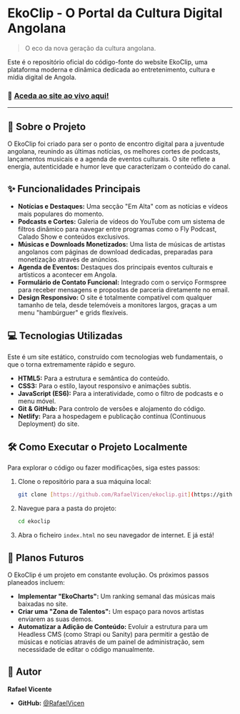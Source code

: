 # EkoClip - O Portal da Cultura Digital Angolana

> O eco da nova geração da cultura angolana.

Este é o repositório oficial do código-fonte do website EkoClip, uma plataforma moderna e dinâmica dedicada ao entretenimento, cultura e mídia digital de Angola.

### 🚀 [Aceda ao site ao vivo aqui!](https://ekoclip.netlify.app/)

---

## 📝 Sobre o Projeto

O EkoClip foi criado para ser o ponto de encontro digital para a juventude angolana, reunindo as últimas notícias, os melhores cortes de podcasts, lançamentos musicais e a agenda de eventos culturais. O site reflete a energia, autenticidade e humor leve que caracterizam o conteúdo do canal.

## ✨ Funcionalidades Principais

* **Notícias e Destaques:** Uma secção "Em Alta" com as notícias e vídeos mais populares do momento.
* **Podcasts e Cortes:** Galeria de vídeos do YouTube com um sistema de filtros dinâmico para navegar entre programas como o Fly Podcast, Calado Show e conteúdos exclusivos.
* **Músicas e Downloads Monetizados:** Uma lista de músicas de artistas angolanos com páginas de download dedicadas, preparadas para monetização através de anúncios.
* **Agenda de Eventos:** Destaques dos principais eventos culturais e artísticos a acontecer em Angola.
* **Formulário de Contato Funcional:** Integrado com o serviço Formspree para receber mensagens e propostas de parceria diretamente no email.
* **Design Responsivo:** O site é totalmente compatível com qualquer tamanho de tela, desde telemóveis a monitores largos, graças a um menu "hambúrguer" e grids flexíveis.

## 💻 Tecnologias Utilizadas

Este é um site estático, construído com tecnologias web fundamentais, o que o torna extremamente rápido e seguro.

* **HTML5:** Para a estrutura e semântica do conteúdo.
* **CSS3:** Para o estilo, layout responsivo e animações subtis.
* **JavaScript (ES6):** Para a interatividade, como o filtro de podcasts e o menu móvel.
* **Git & GitHub:** Para controlo de versões e alojamento do código.
* **Netlify:** Para a hospedagem e publicação contínua (Continuous Deployment) do site.

## 🛠️ Como Executar o Projeto Localmente

Para explorar o código ou fazer modificações, siga estes passos:

1.  Clone o repositório para a sua máquina local:
    ```bash
    git clone [https://github.com/RafaelVicen/ekoclip.git](https://github.com/RafaelVicen/ekoclip.git)
    ```
2.  Navegue para a pasta do projeto:
    ```bash
    cd ekoclip
    ```
3.  Abra o ficheiro `index.html` no seu navegador de internet. E já está!

## 🔮 Planos Futuros

O EkoClip é um projeto em constante evolução. Os próximos passos planeados incluem:

* **Implementar "EkoCharts":** Um ranking semanal das músicas mais baixadas no site.
* **Criar uma "Zona de Talentos":** Um espaço para novos artistas enviarem as suas demos.
* **Automatizar a Adição de Conteúdo:** Evoluir a estrutura para um Headless CMS (como Strapi ou Sanity) para permitir a gestão de músicas e notícias através de um painel de administração, sem necessidade de editar o código manualmente.

## 👤 Autor

**Rafael Vicente**
* **GitHub:** [@RafaelVicen](https://github.com/RafaelVicen)

